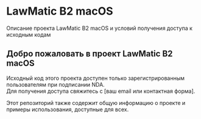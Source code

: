 # LawMatic B2 macOS
Описание проекта LawMatic B2 macOS и условий получения доступа к исходным кодам

## Добро пожаловать в проект LawMatic B2 macOS  

Исходный код этого проекта доступен только зарегистрированным пользователям при подписании NDA.  
Для получения доступа свяжитесь с [ваш email или контактная форма].  

Этот репозиторий также содержит общую информацию о проекте и примеры использования, доступные для всех.  

